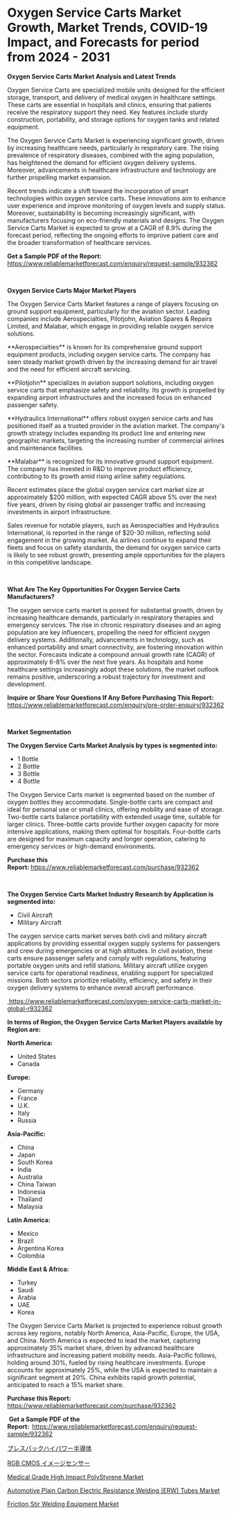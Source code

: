 <p><h1>Oxygen Service Carts Market Growth, Market Trends, COVID-19 Impact, and Forecasts for period from 2024 - 2031</h1></p><p><strong>Oxygen Service Carts Market Analysis and Latest Trends</strong></p>
<p><p>Oxygen Service Carts are specialized mobile units designed for the efficient storage, transport, and delivery of medical oxygen in healthcare settings. These carts are essential in hospitals and clinics, ensuring that patients receive the respiratory support they need. Key features include sturdy construction, portability, and storage options for oxygen tanks and related equipment.</p><p>The Oxygen Service Carts Market is experiencing significant growth, driven by increasing healthcare needs, particularly in respiratory care. The rising prevalence of respiratory diseases, combined with the aging population, has heightened the demand for efficient oxygen delivery systems. Moreover, advancements in healthcare infrastructure and technology are further propelling market expansion.</p><p>Recent trends indicate a shift toward the incorporation of smart technologies within oxygen service carts. These innovations aim to enhance user experience and improve monitoring of oxygen levels and supply status. Moreover, sustainability is becoming increasingly significant, with manufacturers focusing on eco-friendly materials and designs. The Oxygen Service Carts Market is expected to grow at a CAGR of 8.9% during the forecast period, reflecting the ongoing efforts to improve patient care and the broader transformation of healthcare services.</p></p>
<p><strong>Get a Sample PDF of the Report:&nbsp;</strong> <a href="https://www.reliablemarketforecast.com/enquiry/request-sample/932362">https://www.reliablemarketforecast.com/enquiry/request-sample/932362</a></p>
<p>&nbsp;</p>
<p><strong>Oxygen Service Carts Major Market Players</strong></p>
<p><p>The Oxygen Service Carts Market features a range of players focusing on ground support equipment, particularly for the aviation sector. Leading companies include Aerospecialties, Pilotjohn, Aviation Spares & Repairs Limited, and Malabar, which engage in providing reliable oxygen service solutions.</p><p>**Aerospecialties** is known for its comprehensive ground support equipment products, including oxygen service carts. The company has seen steady market growth driven by the increasing demand for air travel and the need for efficient aircraft servicing.</p><p>**Pilotjohn** specializes in aviation support solutions, including oxygen service carts that emphasize safety and reliability. Its growth is propelled by expanding airport infrastructures and the increased focus on enhanced passenger safety.</p><p>**Hydraulics International** offers robust oxygen service carts and has positioned itself as a trusted provider in the aviation market. The company's growth strategy includes expanding its product line and entering new geographic markets, targeting the increasing number of commercial airlines and maintenance facilities.</p><p>**Malabar** is recognized for its innovative ground support equipment. The company has invested in R&D to improve product efficiency, contributing to its growth amid rising airline safety regulations.</p><p>Recent estimates place the global oxygen service cart market size at approximately $200 million, with expected CAGR above 5% over the next five years, driven by rising global air passenger traffic and increasing investments in airport infrastructure.</p><p>Sales revenue for notable players, such as Aerospecialties and Hydraulics International, is reported in the range of $20-30 million, reflecting solid engagement in the growing market. As airlines continue to expand their fleets and focus on safety standards, the demand for oxygen service carts is likely to see robust growth, presenting ample opportunities for the players in this competitive landscape.</p></p>
<p>&nbsp;</p>
<p><strong>What Are The Key Opportunities For Oxygen Service Carts Manufacturers?</strong></p>
<p><p>The oxygen service carts market is poised for substantial growth, driven by increasing healthcare demands, particularly in respiratory therapies and emergency services. The rise in chronic respiratory diseases and an aging population are key influencers, propelling the need for efficient oxygen delivery systems. Additionally, advancements in technology, such as enhanced portability and smart connectivity, are fostering innovation within the sector. Forecasts indicate a compound annual growth rate (CAGR) of approximately 6-8% over the next five years. As hospitals and home healthcare settings increasingly adopt these solutions, the market outlook remains positive, underscoring a robust trajectory for investment and development.</p></p>
<p><strong>Inquire or Share Your Questions If Any Before Purchasing This Report:</strong> <a href="https://www.reliablemarketforecast.com/enquiry/pre-order-enquiry/932362">https://www.reliablemarketforecast.com/enquiry/pre-order-enquiry/932362</a></p>
<p>&nbsp;</p>
<p><strong>Market Segmentation</strong></p>
<p><strong>The Oxygen Service Carts Market Analysis by types is segmented into:</strong></p>
<p><ul><li>1 Bottle</li><li>2 Bottle</li><li>3 Bottle</li><li>4 Bottle</li></ul></p>
<p><p>The Oxygen Service Carts market is segmented based on the number of oxygen bottles they accommodate. Single-bottle carts are compact and ideal for personal use or small clinics, offering mobility and ease of storage. Two-bottle carts balance portability with extended usage time, suitable for larger clinics. Three-bottle carts provide further oxygen capacity for more intensive applications, making them optimal for hospitals. Four-bottle carts are designed for maximum capacity and longer operation, catering to emergency services or high-demand environments.</p></p>
<p><strong>Purchase this Report:&nbsp;</strong><a href="https://www.reliablemarketforecast.com/purchase/932362">https://www.reliablemarketforecast.com/purchase/932362</a></p>
<p>&nbsp;</p>
<p><strong>The Oxygen Service Carts Market Industry Research by Application is segmented into:</strong></p>
<p><ul><li>Civil Aircraft</li><li>Military Aircraft</li></ul></p>
<p><p>The oxygen service carts market serves both civil and military aircraft applications by providing essential oxygen supply systems for passengers and crew during emergencies or at high altitudes. In civil aviation, these carts ensure passenger safety and comply with regulations, featuring portable oxygen units and refill stations. Military aircraft utilize oxygen service carts for operational readiness, enabling support for specialized missions. Both sectors prioritize reliability, efficiency, and safety in their oxygen delivery systems to enhance overall aircraft performance.</p></p>
<p><a href="https://www.reliablemarketforecast.com/oxygen-service-carts-market-in-global-r932362">&nbsp;https://www.reliablemarketforecast.com/oxygen-service-carts-market-in-global-r932362</a></p>
<p><strong>In terms of Region, the Oxygen Service Carts Market Players available by Region are:</strong></p>
<p>
    <p> <strong> North America: </strong>
        <ul>
            <li>United States</li>
            <li>Canada</li>
        </ul>
        </p> 
    <p> <strong> Europe: </strong>
        <ul>
            <li>Germany</li>
            <li>France</li>
            <li>U.K.</li>
            <li>Italy</li>
            <li>Russia</li>
        </ul>
        </p> 
    <p> <strong> Asia-Pacific: </strong>
        <ul>
            <li>China</li>
            <li>Japan</li>
            <li>South Korea</li>
            <li>India</li>
            <li>Australia</li>
            <li>China Taiwan</li>
            <li>Indonesia</li>
            <li>Thailand</li>
            <li>Malaysia</li>
        </ul>
        </p> 
    <p> <strong> Latin America: </strong>
        <ul>
            <li>Mexico</li>
            <li>Brazil</li>
            <li>Argentina Korea</li>
            <li>Colombia</li>
        </ul>
        </p> 
    <p> <strong> Middle East & Africa: </strong>
        <ul>
            <li>Turkey</li>
            <li>Saudi</li>
            <li>Arabia</li>
            <li>UAE</li>
            <li>Korea</li>
        </ul>
    </p>
    </p>
<p><p>The Oxygen Service Carts Market is projected to experience robust growth across key regions, notably North America, Asia-Pacific, Europe, the USA, and China. North America is expected to lead the market, capturing approximately 35% market share, driven by advanced healthcare infrastructure and increasing patient mobility needs. Asia-Pacific follows, holding around 30%, fueled by rising healthcare investments. Europe accounts for approximately 25%, while the USA is expected to maintain a significant segment at 20%. China exhibits rapid growth potential, anticipated to reach a 15% market share.</p></p>
<p><strong>Purchase this Report: </strong><a href="https://www.reliablemarketforecast.com/purchase/932362">https://www.reliablemarketforecast.com/purchase/932362</a></p>
<p>&nbsp;<strong>Get a Sample PDF of the Report:&nbsp;&nbsp;</strong><a href="https://www.reliablemarketforecast.com/enquiry/request-sample/932362">https://www.reliablemarketforecast.com/enquiry/request-sample/932362</a></p>
<p><strong></strong></p>
<p><p><a href="https://medium.com/@ismaelblick2023/press-pack-high-power-semiconductors-f66a323f4177">プレスパックハイパワー半導体</a></p><p><a href="https://medium.com/@ismaelblick2023/rgb-cmos-image-sensors-market-%E3%81%AF-%E3%82%B3%E3%82%B9%E3%83%88%E7%AE%A1%E7%90%86%E3%81%A8%E5%8A%B9%E7%8E%87%E5%90%91%E4%B8%8A%E3%82%92%E5%84%AA%E5%85%88%E3%81%97%E3%81%BE%E3%81%99-%E3%81%95%E3%82%89%E3%81%AB-%E5%A0%B1%E5%91%8A%E6%9B%B8%E3%81%AF%E5%B8%82%E5%A0%B4%E3%81%AE%E9%9C%80%E8%A6%81%E9%9D%A2%E3%81%A8%E4%BE%9B%E7%B5%A6%E9%9D%A2%E3%81%AE%E4%B8%A1%E6%96%B9%E3%82%92%E3%82%AB%E3%83%90%E3%83%BC%E3%81%97%E3%81%A6%E3%81%84%E3%81%BE%E3%81%99-rgb-cmos-image-862cfd42708b">RGB CMOS イメージセンサー</a></p><p><a href="https://issuu.com/reportprime-2/docs/medical-grade-high-impact-polystyre_922dd69875306c">Medical Grade High Impact PolyStyrene Market</a></p><p><a href="https://issuu.com/reportprime-2/docs/automotive-plain-carbon-electric-re_d1b65600f42a33">Automotive Plain Carbon Electric Resistance Welding (ERW) Tubes Market</a></p><p><a href="https://medium.com/@juliajacobs244/the-friction-stir-welding-equipment-market-is-experiencing-higher-than-anticipated-demand-b1d040f3548b">Friction Stir Welding Equipment Market</a></p></p>